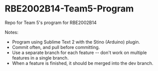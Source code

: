 RBE2002B14-Team5-Program
========================

Repo for Team 5's program for RBE2002B14
 
Notes:
<ul>
	<li> Program using Sublime Text 2 with the Stino (Arduino) plugin.
	<li> Commit often, and pull before committing.
	<li> Use a separate branch for each feature -- don't work on multiple features in a single branch.
	<li> When a feature is finished, it should be merged into the dev branch.
</ul>
